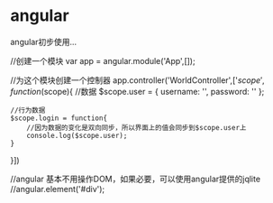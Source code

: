 # angular
angular初步使用...

//创建一个模块
var app = angular.module('App',[]);

//为这个模块创建一个控制器
app.controller('WorldController',['$scope',function($scope){
	//数据
	$scope.user = {
		username: '',
		password: ''
	};

	//行为数据
	$scope.login = function{
		//因为数据的变化是双向同步，所以界面上的值会同步到$scope.user上
		console.log($scope.user);
	}	
}])

//angular 基本不用操作DOM，如果必要，可以使用angular提供的jqlite
//angular.element('#div');